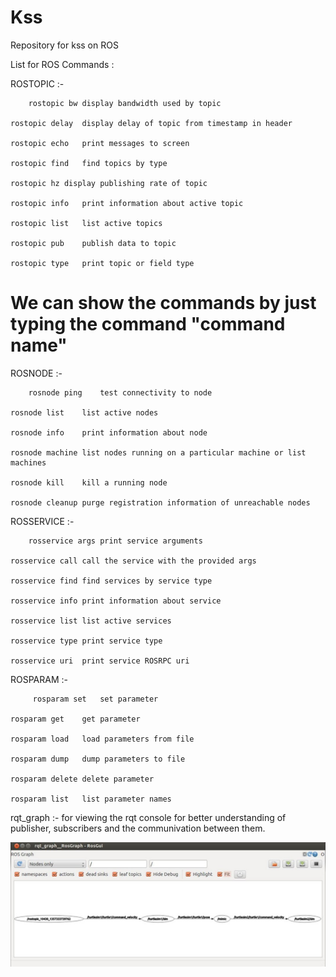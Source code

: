 # Kss


Repository for kss on ROS


List for ROS Commands :

  ROSTOPIC :-    
  
        rostopic bw	display bandwidth used by topic
	 
	rostopic delay	display delay of topic from timestamp in header
	
	rostopic echo	print messages to screen

	rostopic find	find topics by type
	
	rostopic hz	display publishing rate of topic    
	
	rostopic info	print information about active topic
	
	rostopic list	list active topics
	
	rostopic pub	publish data to topic
	
	rostopic type	print topic or field type
	

  # We can show the commands by just typing the command "command name"
  
   

   ROSNODE :-
   
        rosnode ping	test connectivity to node
	
	rosnode list	list active nodes
	
	rosnode info	print information about node
	
	rosnode machine	list nodes running on a particular machine or list machines
	
	rosnode kill	kill a running node
	
	rosnode cleanup	purge registration information of unreachable nodes
	
  
  ROSSERVICE :- 
  
        rosservice args	print service arguments
	
	rosservice call	call the service with the provided args
	
	rosservice find	find services by service type
	
	rosservice info	print information about service
	
	rosservice list	list active services
	
	rosservice type	print service type
	
	rosservice uri	print service ROSRPC uri
	
  
  ROSPARAM :- 
  
         rosparam set	set parameter
  
	rosparam get	get parameter
	
	rosparam load	load parameters from file
	
	rosparam dump	dump parameters to file
	
	rosparam delete	delete parameter
	
	rosparam list	list parameter names
	


rqt_graph :- for viewing the rqt console for better understanding of publisher, subscribers and the communivation between them.


![alt text](https://github.com/himanshunandan292/Kss/blob/main/mimiclaunch.jpg?raw=true)





   
